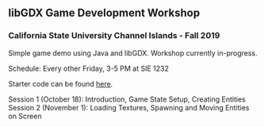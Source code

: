 ## libGDX Game Development Workshop
### California State University Channel Islands - Fall 2019

Simple game demo using Java and libGDX. Workshop currently in-progress.

Schedule: Every other Friday, 3-5 PM at SIE 1232 

Starter code can be found [here](https://github.com/JoseRivas1998/CSUCI-CompClub-Clicky-Plane).

Session 1 (October 18): Introduction, Game State Setup, Creating Entities
Session 2 (November 1): Loading Textures, Spawning and Moving Entities on Screen 

